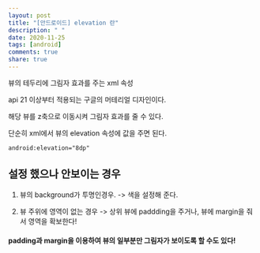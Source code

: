 ```yaml
---
layout: post
title: "[안드로이드] elevation 란"
description: " "
date: 2020-11-25
tags: [android]
comments: true
share: true
---
```


  
  뷰의 테두리에 그림자 효과를 주는 xml 속성
  
  api 21 이상부터 적용되는 구글의 머테리얼 디자인이다.
  
  해당 뷰를 z축으로 이동시켜 그림자 효과를 줄 수 있다.
  
  단순히 xml에서 뷰의 elevation 속성에 값을 주면 된다.
  
  ```
  android:elevation="8dp"
  ```

## 설정 했으나 안보이는 경우
  
  1. 뷰의 background가 투명인경우. -> 색을 설정해 준다.
  
  2. 뷰 주위에 영역이 없는 경우 -> 상위 뷰에 paddding을 주거나, 뷰에 margin을 줘서 영역을 확보한다!
  
  
#### padding과 margin을 이용하여 뷰의 일부분만 그림자가 보이도록 할 수도 있다!
  
  

